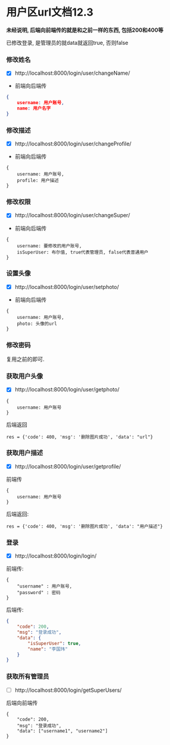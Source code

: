 # 用户区url文档12.3

**未经说明, 后端向前端传的就是和之前一样的东西, 包括200和400等**

已修改登录,  是管理员的就data就返回true, 否则false

### 修改姓名

- [x] http://localhost:8000/login/user/changeName/

* 前端向后端传

```json
{
	username: 用户账号,
	name: 用户名字
}
```

### 修改描述

- [x] http://localhost:8000/login/user/changeProfile/

* 前端向后端传

```
{
	username: 用户账号,
	profile: 用户描述
}
```

### 修改权限

- [x] http://localhost:8000/login/user/changeSuper/

* 前端向后端传

```
{
	username: 要修改的用户账号,
	isSuperUser: 布尔值, true代表管理员, false代表普通用户
}
```

### 设置头像

- [x] http://localhost:8000/login/user/setphoto/

* 前端向后端传

```
{
	username: 用户账号,
	photo: 头像的url
}
```

### 修改密码

复用之前的即可.

### 获取用户头像

- [x] http://localhost:8000/login/user/getphoto/

```
{
	username: 用户账号
}
```

后端返回

```
res = {'code': 400, 'msg': '删除图片成功', 'data': "url"}
```



### 获取用户描述

- [x] http://localhost:8000/login/user/getprofile/

前端传

```
{
	username: 用户账号
}
```

后端返回:

```
res = {'code': 400, 'msg': '删除图片成功', 'data': "用户描述"}
```

### 登录

- [x] http://localhost:8000/login/login/

前端传:

```
{
    "username" : 用户账号,
    "password" : 密码
}
```

后端传:

```json
{
    "code": 200,
    "msg": "登录成功",
    "data": {
        "isSuperUser": true,
        "name": "李国玮"
    }
}
```

### 获取所有管理员

- [ ] http://localhost:8000/login/getSuperUsers/

后端向前端传

```
{
    "code": 200,
    "msg": "登录成功",
    "data": ["username1", "username2"]
}
```

